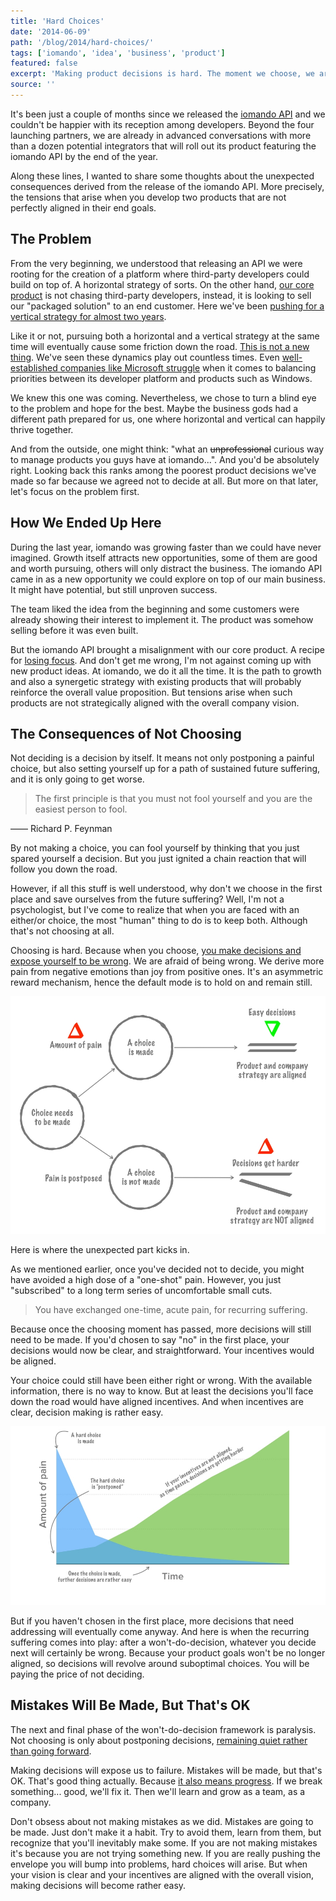 ```yaml
---
title: 'Hard Choices'
date: '2014-06-09'
path: '/blog/2014/hard-choices/'
tags: ['iomando', 'idea', 'business', 'product']
featured: false
excerpt: 'Making product decisions is hard. The moment we choose, we are making implicit decisions and exposing ourselves to be wrong. We are all afraid to be wrong, but not deciding can set you up for a way worse outcome down the road.'
source: ''
---
```


It's been just a couple of months since we released the [iomando API](/blog/2014/iomando-api) and we couldn't be happier with its reception among developers. Beyond the four launching partners, we are already in advanced conversations with more than a dozen potential integrators that will roll out its product featuring the iomando API by the end of the year.

Along these lines, I wanted to share some thoughts about the unexpected consequences derived from the release of the iomando API. More precisely, the tensions that arise when you develop two products that are not perfectly aligned in their end goals.

## The Problem

From the very beginning, we understood that releasing an API we were rooting for the creation of a platform where third-party developers could build on top of. A horizontal strategy of sorts. On the other hand, [our core product](/blog/2013/iomando-20) is not chasing third-party developers, instead, it is looking to sell our "packaged solution" to an end customer. Here we've been [pushing for a vertical strategy for almost two years](/blog/2013/iomando-10).

Like it or not, pursuing both a horizontal and a vertical strategy at the same time will eventually cause some friction down the road. [This is not a new thing](https://stratechery.com/concept/business-models/horizontal-versus-vertical/). We've seen these dynamics play out countless times. Even [well-established companies like Microsoft struggle](https://stratechery.com/2013/services-not-devices/) when it comes to balancing priorities between its developer platform and products such as Windows.

We knew this one was coming. Nevertheless, we chose to turn a blind eye to the problem and hope for the best. Maybe the business gods had a different path prepared for us, one where horizontal and vertical can happily thrive together.

And from the outside, one might think: "what an ~~unprofessional~~ curious way to manage products you guys have at iomando...". And you'd be absolutely right. Looking back this ranks among the poorest product decisions we've made so far because we agreed not to decide at all. But more on that later, let's focus on the problem first.

## How We Ended Up Here

During the last year, iomando was growing faster than we could have never imagined. Growth itself attracts new opportunities, some of them are good and worth pursuing, others will only distract the business. The iomando API came in as a new opportunity we could explore on top of our main business. It might have potential, but still unproven success.

The team liked the idea from the beginning and some customers were already showing their interest to implement it. The product was somehow selling before it was even built.

But the iomando API brought a misalignment with our core product. A recipe for [losing focus](/blog/2014/overcoming-focus). And don't get me wrong, I'm not against coming up with new product ideas. At iomando, we do it all the time. It is the path to growth and also a synergetic strategy with existing products that will probably reinforce the overall value proposition. But tensions arise when such products are not strategically aligned with the overall company vision.

## The Consequences of Not Choosing

Not deciding is a decision by itself. It means not only postponing a painful choice, but also setting yourself up for a path of sustained future suffering, and it is only going to get worse.

> The first principle is that you must not fool yourself and you are the easiest person to fool.

—— Richard P. Feynman

By not making a choice, you can fool yourself by thinking that you just spared yourself a decision. But you just ignited a chain reaction that will follow you down the road.

However, if all this stuff is well understood, why don't we choose in the first place and save ourselves from the future suffering? Well, I'm not a psychologist, but I've come to realize that when you are faced with an either/or choice, the most "human" thing to do is to keep both. Although that's not choosing at all.

Choosing is hard. Because when you choose, [you make decisions and expose yourself to be wrong](/blog/2013/wrong-about-pricing). We are afraid of being wrong. We derive more pain from negative emotions than joy from positive ones. It's an asymmetric reward mechanism, hence the default mode is to hold on and remain still.

![The decision-making framework](../../../images/decision-making-framework.jpg 'A decision-making framework I shared during a presentation in a product event')

Here is where the unexpected part kicks in.

As we mentioned earlier, once you've decided not to decide, you might have avoided a high dose of a "one-shot" pain. However, you just "subscribed" to a long term series of uncomfortable small cuts.

> You have exchanged one-time, acute pain, for recurring suffering.

Because once the choosing moment has passed, more decisions will still need to be made. If you'd chosen to say "no" in the first place, your decisions would now be clear, and straightforward. Your incentives would be aligned.

Your choice could still have been either right or wrong. With the available information, there is no way to know. But at least the decisions you'll face down the road would have aligned incentives. And when incentives are clear, decision making is rather easy.

![The decision-pain graph](../../../images/decision-pain-graph.jpg 'How different decisions affect pain overtime')

But if you haven't chosen in the first place, more decisions that need addressing will eventually come anyway. And here is when the recurring suffering comes into play: after a won't-do-decision, whatever you decide next will certainly be wrong. Because your product goals won't be no longer aligned, so decisions will revolve around suboptimal choices. You will be paying the price of not deciding.

## Mistakes Will Be Made, But That's OK

The next and final phase of the won't-do-decision framework is paralysis. Not choosing is only about postponing decisions, [remaining quiet rather than going forward](/blog/2014/discovering-as-you-go).

Making decisions will expose us to failure. Mistakes will be made, but that's OK. That's good thing actually. Because [it also means progress](/blog/2014/turning-weaknesses-around). If we break something... good, we'll fix it. Then we'll learn and grow as a team, as a company.

Don't obsess about not making mistakes as we did. Mistakes are going to be made. Just don't make it a habit. Try to avoid them, learn from them, but recognize that you'll inevitably make some. If you are not making mistakes it's because you are not trying something new. If you are really pushing the envelope you will bump into problems, hard choices will arise. But when your vision is clear and your incentives are aligned with the overall vision, making decisions will become rather easy.
